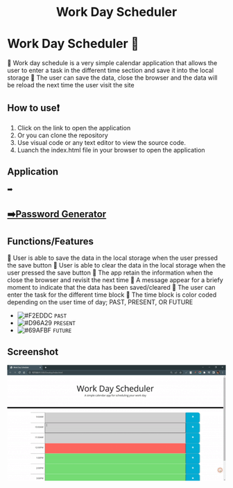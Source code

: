 <h1 align="center">Work Day Scheduler
  
# Work Day Scheduler 📅
  
 🔸 Work day schedule is a very simple calendar application that allows the user to enter a task in the different time section and save it into the local storage
 🔸 The user can save the data, close the browser and the data will be reload the next time the user visit the site

## How to use❗
1. Click on the link to open the application
2. Or you can clone the repository
3. Use visual code or any text editor to view the source code. 
4. Luanch the index.html file in your browser to open the application

## Application
➡️<a href="https://sophoanmeas.github.io/Carleton-University-Web-Dev/03-JavaScript/Develop/" target="_blank"><h2>➡️Password Generator</a>

## Functions/Features
🌟 User is able to save the data in the local storage when the user pressed the save button
🌟 User is able to clear the data in the local storage when the user pressed the save button
🌟 The app retain the information when the close the browser and revisit the next time
🌟 A message appear for a briefy moment to indicate that the data has been saved/cleared
🌟 The user can enter the task for the different time block
🌟 The time block is color coded depending on the user time of day; PAST, PRESENT, OR FUTURE
  * ![#F2EDDC](https://via.placeholder.com/15/F2EDDC/000000?text=+) `PAST` 
  * ![#D96A29](https://via.placeholder.com/15/D96A29/000000?text=+) `PRESENT`
  * ![#69AFBF](https://via.placeholder.com/15/1589F0/000000?text=+) `FUTURE` 

## Screenshot
![Alt text](https://github.com/SophoanMeas/work-day-scheduler/blob/main/Develop/assets/img/screenshot.gif)
